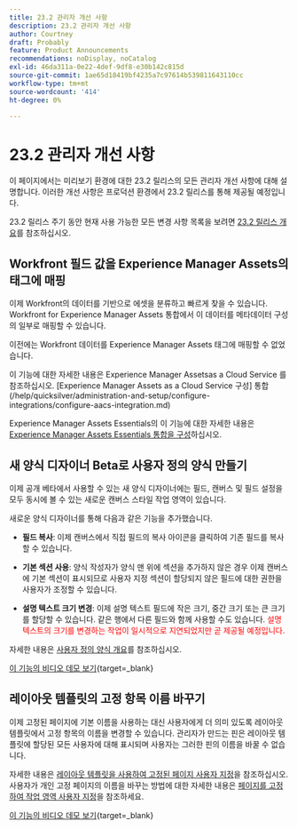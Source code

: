 ```yaml
---
title: 23.2 관리자 개선 사항
description: 23.2 관리자 개선 사항
author: Courtney
draft: Probably
feature: Product Announcements
recommendations: noDisplay, noCatalog
exl-id: 46da311a-0e22-4def-9df8-e30b142c815d
source-git-commit: 1ae65d18419bf4235a7c97614b539811643110cc
workflow-type: tm+mt
source-wordcount: '414'
ht-degree: 0%

---
```


# 23.2 관리자 개선 사항

이 페이지에서는 미리보기 환경에 대한 23.2 릴리스의 모든 관리자 개선 사항에 대해 설명합니다. 이러한 개선 사항은 프로덕션 환경에서 23.2 릴리스를 통해 제공될 예정입니다.

23.2 릴리스 주기 동안 현재 사용 가능한 모든 변경 사항 목록을 보려면 [23.2 릴리스 개요](/help/quicksilver/product-announcements/product-releases/23.2-release-activity/23-2-release-overview.md)를 참조하십시오.

## Workfront 필드 값을 Experience Manager Assets의 태그에 매핑

이제 Workfront의 데이터를 기반으로 에셋을 분류하고 빠르게 찾을 수 있습니다.  Workfront for Experience Manager Assets 통합에서 이 데이터를 메타데이터 구성의 일부로 매핑할 수 있습니다.

이전에는 Workfront 데이터를 Experience Manager Assets 태그에 매핑할 수 없었습니다.

이 기능에 대한 자세한 내용은 Experience Manager Assetsas a Cloud Service 를 참조하십시오. [Experience Manager Assets as a Cloud Service 구성] 통합(/help/quicksilver/administration-and-setup/configure-integrations/configure-aacs-integration.md)

Experience Manager Assets Essentials의 이 기능에 대한 자세한 내용은 [Experience Manager Assets Essentials 통합을 구성](/help/quicksilver/documents/adobe-workfront-for-experience-manager-assets-essentials/setup-asset-essentials.md)하십시오.

## 새 양식 디자이너 Beta로 사용자 정의 양식 만들기

이제 공개 베타에서 사용할 수 있는 새 양식 디자이너에는 필드, 캔버스 및 필드 설정을 모두 동시에 볼 수 있는 새로운 캔버스 스타일 작업 영역이 있습니다.

새로운 양식 디자이너를 통해 다음과 같은 기능을 추가했습니다.

* **필드 복사**: 이제 캔버스에서 직접 필드의 복사 아이콘을 클릭하여 기존 필드를 복사할 수 있습니다.

* **기본 섹션 사용**: 양식 작성자가 양식 맨 위에 섹션을 추가하지 않은 경우 이제 캔버스에 기본 섹션이 표시되므로 사용자 지정 섹션이 할당되지 않은 필드에 대한 권한을 사용자가 조정할 수 있습니다.

* **설명 텍스트 크기 변경**: 이제 설명 텍스트 필드에 작은 크기, 중간 크기 또는 큰 크기를 할당할 수 있습니다. 같은 행에서 다른 필드와 함께 사용할 수도 있습니다. <span style="color: #ff0000;"> 설명 텍스트의 크기를 변경하는 작업이 일시적으로 지연되었지만 곧 제공될 예정입니다.</span></li>

자세한 내용은 [사용자 정의 양식 개요](/help/quicksilver/administration-and-setup/customize-workfront/create-manage-custom-forms/custom-forms-overview.md)를 참조하십시오.

[이 기능의 비디오 데모 보기](https://video.tv.adobe.com/v/3416586/){target=_blank}

## 레이아웃 템플릿의 고정 항목 이름 바꾸기

이제 고정된 페이지에 기본 이름을 사용하는 대신 사용자에게 더 의미 있도록 레이아웃 템플릿에서 고정 항목의 이름을 변경할 수 있습니다. 관리자가 만드는 핀은 레이아웃 템플릿에 할당된 모든 사용자에 대해 표시되며 사용자는 그러한 핀의 이름을 바꿀 수 없습니다.

자세한 내용은 [레이아웃 템플릿을 사용하여 고정된 페이지 사용자 지정](/help/quicksilver/administration-and-setup/customize-workfront/use-layout-templates/customize-pinned-pages.md)을 참조하십시오. 사용자가 개인 고정 페이지의 이름을 바꾸는 방법에 대한 자세한 내용은 [페이지를 고정하여 작업 영역 사용자 지정](/help/quicksilver/workfront-basics/the-new-workfront-experience/pin-pages.md)을 참조하세요.

[이 기능의 비디오 데모 보기](https://video.tv.adobe.com/v/3414364/){target=_blank}
